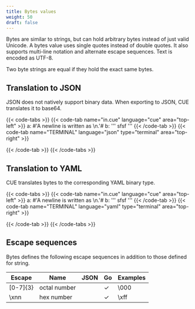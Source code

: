 ```yaml
---
title: Bytes values
weight: 50
draft: false
---
```


Bytes are similar to strings, but can hold arbitrary bytes instead of just valid Unicode. A bytes value uses single quotes instead of double quotes.
It also supports multi-line notation and alternate escape sequences. Text is encoded as UTF-8.

Two byte strings are equal if they hold the exact same bytes.

## Translation to JSON

JSON does not natively support binary data.
When exporting to JSON, CUE translates it to base64.

{{< code-tabs >}}
{{< code-tab name="in.cue" language="cue"  area="top-left" >}}
a: #'A newline is written as \n.'#
b: '''
	sfsf
	'''
{{< /code-tab >}}
{{< code-tab name="TERMINAL" language="json" type="terminal" area="top-right" >}}

{{< /code-tab >}}
{{< /code-tabs >}}

## Translation to YAML

CUE translates bytes to the corresponding YAML binary type.

{{< code-tabs >}}
{{< code-tab name="in.cue" language="cue"  area="top-left" >}}
a: #'A newline is written as \n.'#
b: '''
	sfsf
	'''
{{< /code-tab >}}
{{< code-tab name="TERMINAL" language="yaml" type="terminal" area="top-right" >}}

{{< /code-tab >}}
{{< /code-tabs >}}

## Escape sequences

Bytes defines the following escape sequences in addition to those defined for string.

| Escape | Name | JSON | Go | Examples |
| --- | --- | --- | --- | --- |
| \[0-7]{3} | octal number |  | ✓ | \000 |
| \xnn | hex number |  | ✓ | \xff |

<!-- TODO: should we deprecate octal numbers? -->

